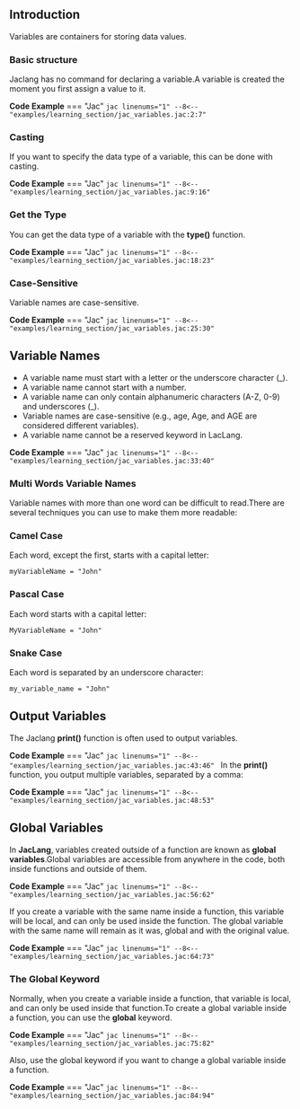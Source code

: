 ## Introduction
Variables are containers for storing data values.

### Basic structure
Jaclang has no command for declaring a variable.A variable is created the moment you first assign a value to it.

**Code Example**
=== "Jac"
    ```jac linenums="1"
    --8<-- "examples/learning_section/jac_variables.jac:2:7"
    ```

### Casting
If you want to specify the data type of a variable, this can be done with casting.

**Code Example**
=== "Jac"
    ```jac linenums="1"
    --8<-- "examples/learning_section/jac_variables.jac:9:16"
    ```

### Get the Type
You can get the data type of a variable with the **type()** function.

**Code Example**
=== "Jac"
    ```jac linenums="1"
    --8<-- "examples/learning_section/jac_variables.jac:18:23"
    ```

### Case-Sensitive
Variable names are case-sensitive.

**Code Example**
=== "Jac"
    ```jac linenums="1"
    --8<-- "examples/learning_section/jac_variables.jac:25:30"
    ```

## Variable Names

- A variable name must start with a letter or the underscore character (_).
- A variable name cannot start with a number.
- A variable name can only contain alphanumeric characters (A-Z, 0-9) and underscores (_).
- Variable names are case-sensitive (e.g., age, Age, and AGE are considered different variables).
- A variable name cannot be a reserved keyword in LacLang.

**Code Example**
=== "Jac"
    ```jac linenums="1"
    --8<-- "examples/learning_section/jac_variables.jac:33:40"
    ```

### Multi Words Variable Names
Variable names with more than one word can be difficult to read.There are several techniques you can use to make them more readable:

### Camel Case
Each word, except the first, starts with a capital letter:

`myVariableName = "John"`
### Pascal Case
Each word starts with a capital letter:

`MyVariableName = "John"`
### Snake Case
Each word is separated by an underscore character:

`my_variable_name = "John"`

## Output Variables
The Jaclang **print()** function is often used to output variables.

**Code Example**
=== "Jac"
    ```jac linenums="1"
    --8<-- "examples/learning_section/jac_variables.jac:43:46"
    ```
In the **print()** function, you output multiple variables, separated by a comma:

**Code Example**
=== "Jac"
    ```jac linenums="1"
    --8<-- "examples/learning_section/jac_variables.jac:48:53"
    ```
## Global Variables
In **JacLang**, variables created outside of a function are known as **global variables**.Global variables are accessible from anywhere in the code, both inside functions and outside of them.

**Code Example**
=== "Jac"
    ```jac linenums="1"
    --8<-- "examples/learning_section/jac_variables.jac:56:62"
    ```

If you create a variable with the same name inside a function, this variable will be local, and can only be used inside the function. The global variable with the same name will remain as it was, global and with the original value.

**Code Example**
=== "Jac"
    ```jac linenums="1"
    --8<-- "examples/learning_section/jac_variables.jac:64:73"
    ```

### The Global Keyword
Normally, when you create a variable inside a function, that variable is local, and can only be used inside that function.To create a global variable inside a function, you can use the **global** keyword.

**Code Example**
=== "Jac"
    ```jac linenums="1"
    --8<-- "examples/learning_section/jac_variables.jac:75:82"
    ```

Also, use the global keyword if you want to change a global variable inside a function.

**Code Example**
=== "Jac"
    ```jac linenums="1"
    --8<-- "examples/learning_section/jac_variables.jac:84:94"
    ```
